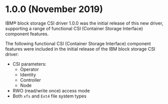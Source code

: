 # 1.0.0 \(November 2019\)

IBM® block storage CSI driver 1.0.0 was the initial release of this new driver, supporting a range of functional CSI \(Container Storage Interface\) component features.

The following functional CSI \(Container Storage Interface\) component features were included in the initial release of the IBM block storage CSI driver:

-   CSI parameters:
    -   Operator
    -   Identity
    -   Controller
    -   Node
-   RWO \(read/write once\) access mode
-   Both `xfs` and `Ext4` file system types


